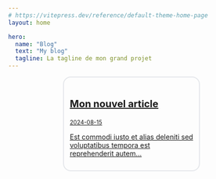 ```yaml
---
# https://vitepress.dev/reference/default-theme-home-page
layout: home

hero:
  name: "Blog"
  text: "My blog"
  tagline: La tagline de mon grand projet
---
```


<a href="/articles/article-0001" style="display: block; width:50%; margin: auto; padding: .75rem; border: 2px #e5e7eb solid; border-radius: 1rem;">
    <h2 style="font-size: 1.25rem; line-height: 1.75rem; font-weight: 700;">Mon nouvel article</h2>
    <small>2024-08-15</small>
    <p>Est commodi iusto et alias deleniti sed voluptatibus tempora est reprehenderit autem...</p>
</a>
